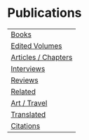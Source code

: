 # Publications

| |
|-|
 | [Books](/publications/books)
 | [Edited Volumes](/publications/edited-volumes)
 | [Articles / Chapters](/publications/articles-chapters)
 | [Interviews](/publications/interviews)
 | [Reviews](/publications/reviews)
 | [Related](/publications/related)
 | [Art / Travel](/publications/art-travel)
 | [Translated](/publications/translated)
 | [Citations](/publications/citations)
